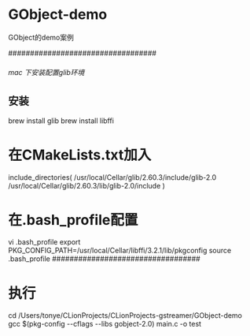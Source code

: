 # GObject-demo
GObject的demo案例

##################################
###### mac 下安装配置glib环境
## 安装
brew install glib
brew install libffi

# 在CMakeLists.txt加入
include_directories(
        /usr/local/Cellar/glib/2.60.3/include/glib-2.0
        /usr/local/Cellar/glib/2.60.3/lib/glib-2.0/include
)

# 在.bash_profile配置
vi .bash_profile
export PKG_CONFIG_PATH=/usr/local/Cellar/libffi/3.2.1/lib/pkgconfig
source .bash_profile
##################################

# 执行
cd /Users/tonye/CLionProjects/CLionProjects-gstreamer/GObject-demo
gcc $(pkg-config --cflags --libs gobject-2.0)  main.c -o test
